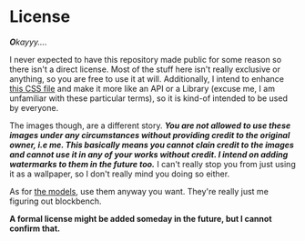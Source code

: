 # License

***O****kayyy....*

I never expected to have this repository made public for some reason so there isn't a direct license. Most of the stuff here isn't really exclusive or anything, so you are free to use it at will. Additionally, I intend to enhance [this CSS file](AceCode/EonsCSS.css) and make it more like an API or a Library (excuse me, I am unfamiliar with these particular terms), so it is kind-of intended to be used by everyone.

The images though, are a different story. ***You are not allowed to use these images under any circumstances without providing credit to the original owner, i.e me. This basically means you cannot clain credit to the images and cannot use it in any of your works without credit. I intend on adding watermarks to them in the future too.*** I can't really stop you from just using it as a wallpaper, so I don't really mind you doing so either.

As for [the models](AceModels), use them anyway you want. They're really just me figuring out blockbench.

**A formal license might be added someday in the future, but I cannot confirm that.**

